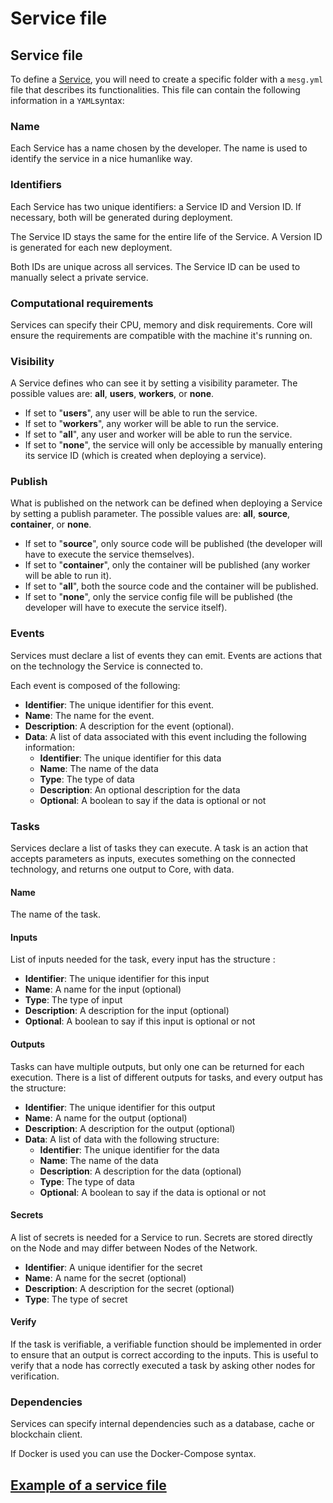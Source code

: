 # Service file

## Service file

To define a [Service](what-is-a-service.md), you will need to create a specific folder with a `mesg.yml` file that describes its functionalities. This file can contain the following information in a `YAML`syntax:

### Name

Each Service has a name chosen by the developer. The name is used to identify the service in a nice humanlike way.

### Identifiers

Each Service has two unique identifiers: a Service ID and Version ID. If necessary, both will be generated during deployment. 

The Service ID stays the same for the entire life of the Service. A Version ID is generated for each new deployment. 

Both IDs are unique across all services. The Service ID can be used to manually select a private service.

### Computational requirements

Services can specify their CPU, memory and disk requirements. Core will ensure the requirements are compatible with the machine it's running on.

### Visibility

A Service defines who can see it by setting a visibility parameter. The possible values are: **all**, **users**, **workers**, or **none**. 

* If set to "**users**", any user will be able to run the service. 
* If set to "**workers**", any worker will be able to run the service.
* If set to "**all**", any user and worker will be able to run the service. 
* If set to "**none**", the service will only be accessible by manually entering its service ID \(which is created when deploying a service\).

### Publish

What is published on the network can be defined when deploying a Service by setting a publish parameter. The possible values are: **all**, **source**, **container**, or **none**.

* If set to "**source**", only source code will be published \(the developer will have to execute the service themselves\). 
* If set to "**container**", only the container will be published \(any worker will be able to run it\). 
* If set to "**all**", both the source code and the container will be published. 
* If set to "**none**", only the service config file will be published \(the developer will have to execute the service itself\).

### Events

Services must declare a list of events they can emit. Events are actions that on the technology the Service is connected to.  
  
Each event is composed of the following:

* **Identifier**: The unique identifier for this event.
* **Name**: The name for the event.
* **Description**: A description for the event \(optional\).
* **Data**: A list of data associated with this event including the following information:
  * **Identifier**: The unique identifier for this data
  * **Name**: The name of the data
  * **Type**: The type of data
  * **Description**: An optional description for the data
  * **Optional**: A boolean to say if the data is optional or not

### Tasks

Services declare a list of tasks they can execute. A task is an action that accepts parameters as inputs, executes something on the connected technology, and returns one output to Core, with data.

#### Name

The name of the task.

#### Inputs

List of inputs needed for the task, every input has the structure :

* **Identifier**: The unique identifier for this input
* **Name**: A name for the input \(optional\)
* **Type**: The type of input
* **Description**: A description for the input \(optional\)
* **Optional**: A boolean to say if this input is optional or not

#### Outputs

Tasks can have multiple outputs, but only one can be returned for each execution. There is a list of different outputs for tasks, and every output has the structure:

* **Identifier**: The unique identifier for this output
* **Name**: A name for the output \(optional\)
* **Description**: A description for the output \(optional\)
* **Data**: A list of data with the following structure:
  * **Identifier**: The unique identifier for the data
  * **Name**: The name of the data
  * **Description**: A description for the data \(optional\)
  * **Type**: The type of data
  * **Optional**: A boolean to say if the data is optional or not

#### Secrets

A list of secrets is needed for a Service to run. Secrets are stored directly on the Node and may differ between Nodes of the Network.

* **Identifier**: A unique identifier for the secret
* **Name**: A name for the secret \(optional\) 
* **Description**: A description for the secret \(optional\)
* **Type**: The type of secret

#### Verify

If the task is verifiable, a verifiable function should be implemented in order to ensure that an output is correct according to the inputs. This is useful to verify that a node has correctly executed a task by asking other nodes for verification.

### Dependencies

Services can specify internal dependencies such as a database, cache or blockchain client.  
  
If Docker is used you can use the Docker-Compose syntax.

## [Example of a service file](https://github.com/mesg-foundation/documentation/blob/master/service/mesg.yml)

